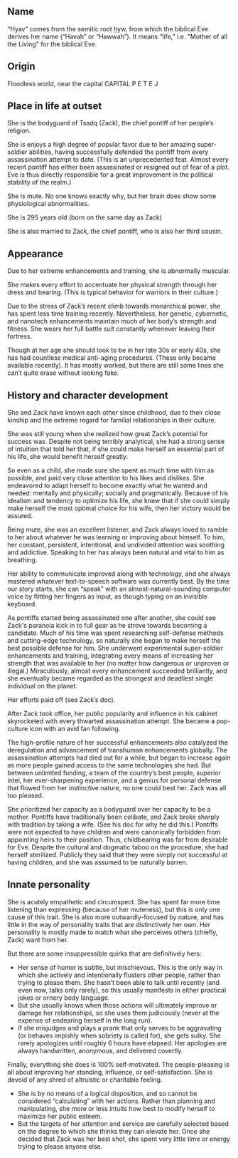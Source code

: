 ## Name 
“Hyav” comes from the semitic root ḥyw, from which the biblical Eve derives her name (“Havah” or “Hawwah”). It means “life,” i.e. "Mother of all the Living" for the biblical Eve.

## Origin
Floodless world, near the capital CAPITAL P E T E J

## Place in life at outset
She is the bodyguard of Tsadq (Zack), the chief pontiff of her people’s religion. 

She is enjoys a high degree of popular favor due to her amazing super-soldier abilities, having successfully defended the pontiff from every assassination attempt to date. (This is an unprecedented feat. Almost every recent pontiff has either been assassinated or resigned out of fear of a plot. Eve is thus directly responsible for a great improvement in the political stability of the realm.)

She is mute. No one knows exactly why, but her brain does show some physiological abnormalities.

She is 295 years old (born on the same day as Zack)

She is also married to Zack, the chief pontiff, who is also her third cousin.

## Appearance
Due to her extreme enhancements and training, she is abnormally muscular.

She makes every effort to accentuate her physical strength through her dress and bearing. (This is typical behavior for warriors in their culture.)

Due to the stress of Zack’s recent climb towards monarchical power, she has spent less time training recently. Nevertheless, her genetic, cybernetic, and nanotech enhancements maintain much of her body’s strength and fitness. She wears her full battle suit constantly whenever leaving their fortress.

Though at her age she should look to be in her late 30s or early 40s, she has had countless medical anti-aging procedures. (These only became available recently). It has mostly worked, but there are still some lines she can’t quite erase without looking fake. 

## History and character development
She and Zack have known each other since childhood, due to their close kinship and the extreme regard for familial relationships in their culture. 

She was still young when she realized how great Zack’s potential for success was. Despite not being terribly analytical, she had a strong sense of intuition that told her that, if she could make herself an essential part of his life, she would benefit herself greatly.

So even as a child, she made sure she spent as much time with him as possible, and paid very close attention to his likes and dislikes. She endeavored to adapt herself to become exactly what he wanted and needed: mentally and physically; socially and pragmatically. Because of his idealism and tendency to optimize his life, she knew that if she could simply make herself the most optimal choice for his wife, then her victory would be assured.

Being mute, she was an excellent listener, and Zack always loved to ramble to her about whatever he was learning or improving about himself. To him, her constant, persistent, intentional, and undivided attention was soothing and addictive. Speaking to her has always been natural and vital to him as breathing.

Her ability to communicate improved along with technology, and she always mastered whatever text-to-speech software was currently best. By the time our story starts, she can “speak” with an almost-natural-sounding computer voice by flitting her fingers as input, as though typing on an invisible keyboard.

As pontiffs started being assassinated one after another, she could see Zack's paranoia kick in to full gear as he strove towards becoming a candidate. Much of his time was spent researching self-defense methods and cutting-edge technology, so naturally she began to make herself the best possible defense for him. She underwent experimental super-soldier enhancements and training, integrating every means of increasing her strength that was available to her (no matter how dangerous or unproven or illegal.) Miraculously, almost every enhancement succeeded brilliantly, and she eventually became regarded as the strongest and deadliest single individual on the planet. 

Her efforts paid off (see Zack’s doc). 

After Zack took office, her public popularity and influence in his cabinet skyrocketed with every thwarted assassination attempt. She became a pop-culture icon with an avid fan following. 

The high-profile nature of her successful enhancements also catalyzed the deregulation and advancement of transhuman enhancements globally. The assassination attempts had died out for a while, but began to increase again as more people gained access to the same technologies she had. But between unlimited funding, a team of the country’s best people, superior intel, her ever-sharpening experience, and a genius for personal defense that flowed from her instinctive nature, no one could best her. Zack was all too pleased. 

She prioritized her capacity as a bodyguard over her capacity to be a mother. Pontiffs have traditionally been celibate, and Zack broke sharply with tradition by taking a wife. (See his doc for why he did this.) Pontiffs were not expected to have children and were canonically forbidden from appointing heirs to their position. Thus, childbearing was far from desirable for Eve. Despite the cultural and dogmatic taboo on the procedure, she had herself sterilized. Publicly they said that they were simply not successful at having children, and she was assumed to be naturally barren.

## Innate personality
She is acutely empathetic and circumspect. She has spent far more time listening than expressing (because of her muteness), but this is only one cause of this trait. She is also more outwardly-focused by nature, and has little in the way of personality traits that are distinctively her own. Her personality is mostly made to match what she perceives others (chiefly, Zack) want from her.

But there are some insuppressible quirks that are definitively hers: 
  * Her sense of humor is subtle, but mischievous. This is the only way in which she actively and intentionally flusters other people, rather than trying to please them. She hasn’t been able to talk until recently (and even now, talks only rarely), so this usually manifests in either practical jokes or ornery body language. 
  * But she usually knows when those actions will ultimately improve or damage her relationships, so she uses them judiciously (never at the expense of endearing herself in the long run). 
  * If she misjudges and plays a prank that only serves to be aggravating (or behaves impishly when sobriety is called for), she gets sulky. She rarely apologizes until roughly 6 hours have elapsed. Her apologies are always handwritten, anonymous, and delivered covertly.

Finally, everything she does is 100% self-motivated. The people-pleasing is all about improving her standing, influence, or self-satisfaction. She is devoid of any shred of altruistic or charitable feeling.
  * She is by no means of a logical disposition, and so cannot be considered “calculating” with her actions. Rather than planning and manipulating, she more or less intuits how best to modify herself to maximize her public esteem.
  * But the targets of her attention and service are carefully selected based on the degree to which she thinks they can elevate her. Once she decided that Zack was her best shot, she spent very little time or energy trying to please anyone else.
